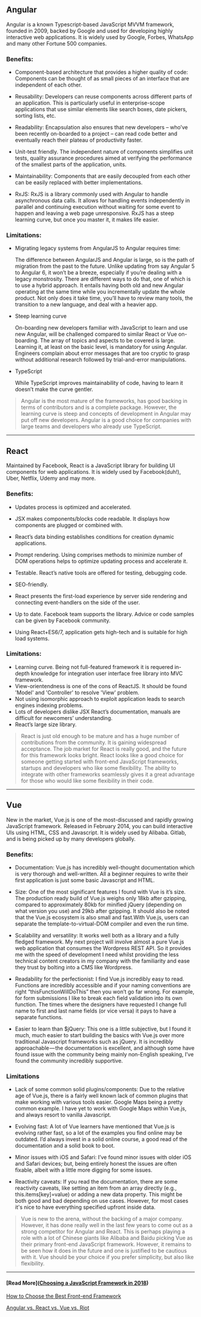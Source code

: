 ## Angular
Angular is a known Typescript-based JavaScript MVVM framework, founded in 2009, backed by Google and used for developing highly interactive web applications. It is widely used by Google, Forbes, WhatsApp and many other Fortune 500 companies.

### Benefits:
* Component-based architecture that provides a higher quality of code: Components can be thought of as small pieces of an interface that are independent of each other.

* Reusability: Developers can reuse components across different parts of an application. This is particularly useful in enterprise-scope applications that use similar elements like search boxes, date pickers, sorting lists, etc.

* Readability: Encapsulation also ensures that new developers – who’ve been recently on-boarded to a project – can read code better and eventually reach their plateau of productivity faster.

* Unit-test friendly. The independent nature of components simplifies unit tests, quality assurance procedures aimed at verifying the performance of the smallest parts of the application, units.

* Maintainability: Components that are easily decoupled from each other can be easily replaced with better implementations.

* RxJS: RxJS is a library commonly used with Angular to handle asynchronous data calls. It allows for handling events independently in parallel and continuing execution without waiting for some event to happen and leaving a web page unresponsive. RxJS has a steep learning curve, but once you master it, it makes life easier.

### Limitations:
* Migrating legacy systems from AngularJS to Angular requires time:

    The difference between AngularJS and Angular is large, so is the path of migration from the past to the future. Unlike updating from say Angular 5 to Angular 6, it won’t be a breeze, especially if you’re dealing with a legacy monstrosity. There are different ways to do that, one of which is to use a hybrid approach. It entails having both old and new Angular operating at the same time while you incrementally update the whole product. Not only does it take time, you’ll have to review many tools, the transition to a new language, and deal with a heavier app.

* Steep learning curve

    On-boarding new developers familiar with JavaScript to learn and use new Angular, will be challenged compared to similar React or Vue on-boarding. The array of topics and aspects to be covered is large. Learning it, at least on the basic level, is mandatory for using Angular. Engineers complain about error messages that are too cryptic to grasp without additional research followed by trial-and-error manipulations.

* TypeScript

    While TypeScript improves maintainability of code, having to learn it doesn’t make the curve gentler.

> Angular is the most mature of the frameworks, has good backing in terms of contributors and is a complete package. However, the learning curve is steep and concepts of development in Angular may put off new developers. Angular is a good choice for companies with large teams and developers who already use TypeScript.

___

## React
Maintained by Facebook, React is a JavaScript library for building UI components for web applications. It is widely used by Facebook(duh!), Uber, Netflix, Udemy and may more.

### Benefits:
* Updates process is optimized and accelerated.

* JSX makes components/blocks code readable. It displays how components are plugged or combined with.

* React’s data binding establishes conditions for creation dynamic applications.

* Prompt rendering. Using comprises methods to minimize number of DOM operations helps to optimize updating process and accelerate it.

* Testable. React’s native tools are offered for testing, debugging code.

* SEO-friendly.

* React presents the first-load experience by server side rendering and connecting event-handlers on the side of the user.

* Up to date. Facebook team supports the library. Advice or code samples can be given by Facebook community.

* Using React+ES6/7, application gets high-tech and is suitable for high load systems.

### Limitations:
* Learning curve. Being not full-featured framework it is requered in-depth knowledge for integration user interface free library into MVC framework.
* View-orientendness is one of the cons of ReactJS. It should be found 'Model' and 'Controller' to resolve 'View' problem.
* Not using isomorphic approach to exploit application leads to search engines indexing problems.
* Lots of developers dislike JSX React’s documentation, manuals are difficult for newcomers’ understanding.
* React’s large size library.

> React is just old enough to be mature and has a huge number of contributions from the community. It is gaining widespread acceptance. The job market for React is really good, and the future for this framework looks bright.
React looks like a good choice for someone getting started with front-end JavaScript frameworks, startups and developers who like some flexibility. The ability to integrate with other frameworks seamlessly gives it a great advantage for those who would like some flexibility in their code.

___

## Vue
New in the market, Vue.js is one of the most-discussed and rapidly growing JavaScript framework. Released in February 2014, you can build interactive UIs using HTML, CSS and Javascript. It is widely used by Alibaba. Gitlab, and is being picked up by many developers globally.

### Benefits:
* Documentation: Vue.js has incredibly well-thought documentation which is very thorough and well-written. All a beginner requires to write their first application is just some basic Javascript and HTML.

* Size: One of the most significant features I found with Vue is it’s size. The production ready build of Vue.js weighs only 18kb after gzipping, compared to approximately 80kb for minified jQuery (depending on what version you use) and 29kb after gzipping. It should also be noted that the Vue.js ecosystem is also small and fast.With Vue.js, users can separate the template-to-virtual-DOM compiler and even the run time.

* Scalability and versatility: It works well both as a library and a fully fledged framework. My next project will involve almost a pure Vue.js web application that consumes the Wordpress REST API. So it provides me with the speed of development I need whilst providing the less technical content creators in my company with the familiarity and ease they trust by bolting into a CMS like Wordpress.

* Readability for the perfectionist: I find Vue.js incredibly easy to read. Functions are incredibly accessible and if your naming conventions are right “thisFunctionWillDoThis” then you won’t go far wrong. For example, for form submissions I like to break each field validation into its own function. The times where the designers have requested I change full name to first and last name fields (or vice versa) it pays to have a separate functions.

* Easier to learn than $jQuery: This one is a little subjective, but I found it much, much easier to start building the basics with Vue.js over more traditional Javascript frameworks such as jQuery. It is incredibly approachable — the documentation is excellent, and although some have found issue with the community being mainly non-English speaking, I’ve found the community incredibly supportive.

### Limitations
* Lack of some common solid plugins/components: Due to the relative age of Vue.js, there is a fairly well known lack of common plugins that make working with various tools easier. Google Maps being a pretty common example. I have yet to work with Google Maps within Vue.js, and always resort to vanilla Javascript.

* Evolving fast: A lot of Vue learners have mentioned that Vue.js is evolving rather fast, so a lot of the examples you find online may be outdated. I’d always invest in a solid online course, a good read of the documentation and a solid book to boot.

* Minor issues with iOS and Safari: I’ve found minor issues with older iOS and Safari devices; but, being entirely honest the issues are often fixable, albeit with a little more digging for some issues.

* Reactivity caveats: If you read the documentation, there are some reactivity caveats, like setting an item from an array directly (e.g., this.items[key]=value) or adding a new data property. This might be both good and bad depending on use cases. However, for most cases it's nice to have everything specified upfront inside data.

> Vue is new to the arena, without the backing of a major company.
However, it has done really well in the last few years to come out as a strong competitor for Angular and React. This is perhaps playing a role with a lot of Chinese giants like Alibaba and Baidu picking Vue as their primary front-end JavaScript framework. However, it remains to be seen how it does in the future and one is justified to be cautious with it. Vue should be your choice if you prefer simplicity, but also like flexibility.

___

#### [Read More]([Choosing a JavaScript Framework in 2018](https://medium.com/@ZombieCodeKill/choosing-a-javascript-framework-535745d0ab90))

[How to Choose the Best Front-end Framework](https://www.toptal.com/javascript/choosing-best-front-end-framework)

[Angular vs. React vs. Vue vs. Riot](https://aimconsulting.com/insights/blog/angular-vs-react-vs-vue-vs-riot-choosing-the-right-javascript-framework-for-your-organization/)
